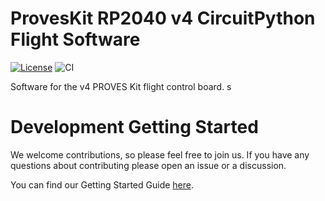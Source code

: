 # ProvesKit RP2040 v4 CircuitPython Flight Software

[![License](https://img.shields.io/badge/license-MIT-blue.svg)](LICENSE)
![CI](https://github.com/proveskit/CircuitPython_RP2040_v4/actions/workflows/ci.yaml/badge.svg)

Software for the v4 PROVES Kit flight control board.
s

# Development Getting Started
We welcome contributions, so please feel free to join us. If you have any questions about contributing please open an issue or a discussion.

You can find our Getting Started Guide [here](https://github.com/proveskit/pysquared/blob/main/docs/dev-guide.md).

